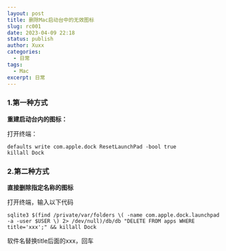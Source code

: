 ```yaml
---
layout: post
title: 删除Mac启动台中的无效图标
slug: rc001
date: 2023-04-09 22:18
status: publish
author: Xuxx
categories: 
  - 日常
tags: 
  - Mac
excerpt: 日常
---
```


### 1.第一种方式

**重建启动台内的图标：**

打开终端：

```shell
defaults write com.apple.dock ResetLaunchPad -bool true
killall Dock
```

### 2.第二种方式

**直接删除指定名称的图标**

打开终端，输入以下代码

```shell
sqlite3 $(find /private/var/folders \( -name com.apple.dock.launchpad -a -user $USER \) 2> /dev/null)/db/db "DELETE FROM apps WHERE title='xxx';" && killall Dock
```

软件名替换title后面的xxx，回车